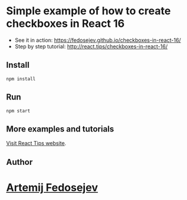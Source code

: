# Simple example of how to create checkboxes in React 16

- See it in action: https://fedosejev.github.io/checkboxes-in-react-16/
- Step by step tutorial: http://react.tips/checkboxes-in-react-16/

## Install

`npm install`

## Run

`npm start`

## More examples and tutorials

[Visit React Tips website](http://react.tips).

## Author

[Artemij Fedosejev](http://artemij.com)
======

